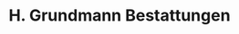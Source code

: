 ---
title: "H. Grundmann Bestattungen"
url: /dortmund/h-grundmann-bestattungen/
shop: Bestattungen
---